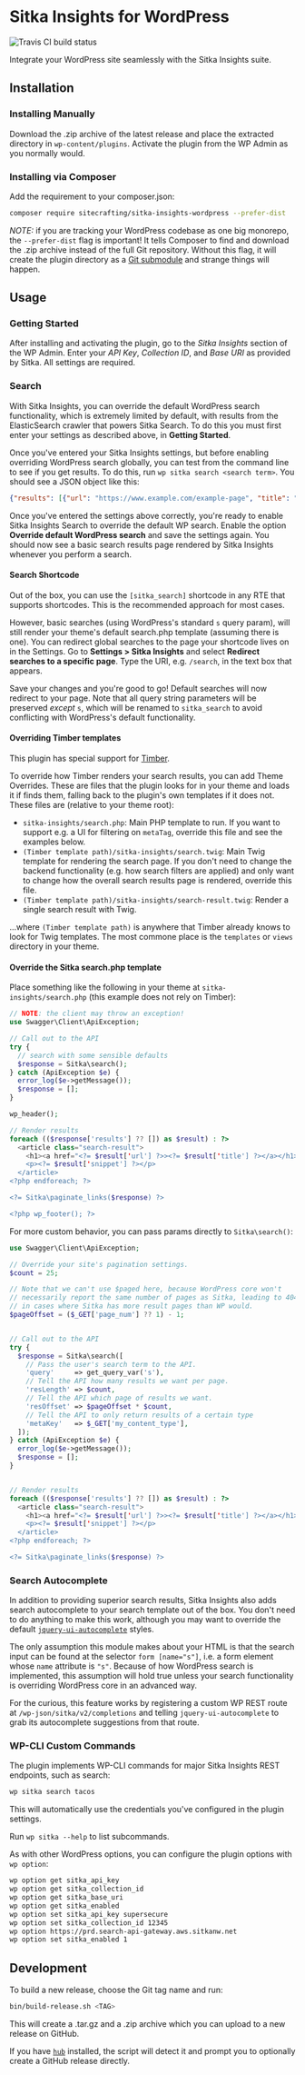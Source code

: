 # Sitka Insights for WordPress

![Travis CI build status](https://api.travis-ci.org/sitecrafting/sitka-insights-wordpress.svg?branch=main)

Integrate your WordPress site seamlessly with the Sitka Insights suite.

## Installation

### Installing Manually

Download the .zip archive of the latest release and place the extracted directory in `wp-content/plugins`. Activate the plugin from the WP Admin as you normally would.

### Installing via Composer

Add the requirement to your composer.json:

```sh
composer require sitecrafting/sitka-insights-wordpress --prefer-dist
```

*NOTE:* if you are tracking your WordPress codebase as one big monorepo, the `--prefer-dist` flag is important! It tells Composer to find and download the .zip archive instead of the full Git repository. Without this flag, it will create the plugin directory as a [Git submodule](https://git-scm.com/book/en/v2/Git-Tools-Submodules) and strange things will happen.

## Usage

### Getting Started

After installing and activating the plugin, go to the *Sitka Insights* section of the WP Admin. Enter your *API Key*, *Collection ID*, and *Base URI* as provided by Sitka. All settings are required.

### Search

With Sitka Insights, you can override the default WordPress search functionality, which is extremely limited by default, with results from the ElasticSearch crawler that powers Sitka Search. To do this you must first enter your settings as described above, in **Getting Started**.

Once you've entered your Sitka Insights settings, but before enabling overriding WordPress search globally, you can test from the command line to see if you get results. To do this, run `wp sitka search <search term>`. You should see a JSON object like this:

```json
{"results": [{"url": "https://www.example.com/example-page", "title": "Example Page", "snippet": "Some content"}, ...]}
```

Once you've entered the settings above correctly, you're ready to enable Sitka Insights Search to override the default WP search. Enable the option **Override default WordPress search** and save the settings again. You should now see a basic search results page rendered by Sitka Insights whenever you perform a search.

#### Search Shortcode

Out of the box, you can use the `[sitka_search]` shortcode in any RTE that supports shortcodes. This is the recommended approach for most cases.

However, basic searches (using WordPress's standard `s` query param), will still render your theme's default search.php template (assuming there is one). You can redirect global searches to the page your shortcode lives on in the Settings. Go to **Settings > Sitka Insights** and select **Redirect searches to a specific page**. Type the URI, e.g. `/search`, in the text box that appears.

Save your changes and you're good to go! Default searches will now redirect to your page. Note that all query string parameters will be preserved *except* `s`, which will be renamed to `sitka_search` to avoid conflicting with WordPress's default functionality.

#### Overriding Timber templates

This plugin has special support for [Timber](https://www.upstatement.com/timber/).

To override how Timber renders your search results, you can add Theme Overrides. These are files that the plugin looks for in your theme and loads it if finds them, falling back to the plugin's own templates if it does not. These files are (relative to your theme root):

* `sitka-insights/search.php`: Main PHP template to run. If you want to support e.g. a UI for filtering on `metaTag`, override this file and see the examples below.
* `(Timber template path)/sitka-insights/search.twig`: Main Twig template for rendering the search page. If you don't need to change the backend functionality (e.g. how search filters are applied) and only want to change how the overall search results page is rendered, override this file.
* `(Timber template path)/sitka-insights/search-result.twig`: Render a single search result with Twig.

...where `(Timber template path)` is anywhere that Timber already knows to look for Twig templates. The most commone place is the `templates` or `views` directory in your theme.

#### Override the Sitka search.php template

Place something like the following in your theme at `sitka-insights/search.php` (this example does not rely on Timber):

```php
// NOTE: the client may throw an exception!
use Swagger\Client\ApiException;

// Call out to the API
try {
  // search with some sensible defaults
  $response = Sitka\search();
} catch (ApiException $e) {
  error_log($e->getMessage());
  $response = [];
}

wp_header();

// Render results
foreach (($response['results'] ?? []) as $result) : ?>
  <article class="search-result">
    <h1><a href="<?= $result['url'] ?>><?= $result['title'] ?></a></h1>
    <p><?= $result['snippet'] ?></p>
  </article>
<?php endforeach; ?>

<?= Sitka\paginate_links($response) ?>

<?php wp_footer(); ?>
```

For more custom behavior, you can pass params directly to `Sitka\search()`:

```php
use Swagger\Client\ApiException;

// Override your site's pagination settings.
$count = 25;

// Note that we can't use $paged here, because WordPress core won't
// necessarily report the same number of pages as Sitka, leading to 404s
// in cases where Sitka has more result pages than WP would.
$pageOffset = ($_GET['page_num'] ?? 1) - 1;


// Call out to the API
try {
  $response = Sitka\search([
    // Pass the user's search term to the API.
    'query'     => get_query_var('s'),
    // Tell the API how many results we want per page.
    'resLength' => $count,
    // Tell the API which page of results we want.
    'resOffset' => $pageOffset * $count,
    // Tell the API to only return results of a certain type
    'metaKey'   => $_GET['my_content_type'],
  ]);
} catch (ApiException $e) {
  error_log($e->getMessage());
  $response = [];
}


// Render results
foreach (($response['results'] ?? []) as $result) : ?>
  <article class="search-result">
    <h1><a href="<?= $result['url'] ?>><?= $result['title'] ?></a></h1>
    <p><?= $result['snippet'] ?></p>
  </article>
<?php endforeach; ?>

<?= Sitka\paginate_links($response) ?>
```

### Search Autocomplete

In addition to providing superior search results, Sitka Insights also adds search autocomplete to your search template out of the box. You don't need to do anything to make this work, although you may want to override the default [`jquery-ui-autocomplete`](https://api.jqueryui.com/autocomplete/) styles.

The only assumption this module makes about your HTML is that the search input can be found at the selector `form [name="s"]`, i.e. a form element whose `name` attribute is `"s"`. Because of how WordPress search is implemented, this assumption will hold true unless your search functionality is overriding WordPress core in an advanced way.

For the curious, this feature works by registering a custom WP REST route at `/wp-json/sitka/v2/completions` and telling `jquery-ui-autocomplete` to grab its autocomplete suggestions from that route.

### WP-CLI Custom Commands

The plugin implements WP-CLI commands for major Sitka Insights REST endpoints, such as search:

```bash
wp sitka search tacos
```

This will automatically use the credentials you've configured in the plugin settings.

Run `wp sitka --help` to list subcommands.

As with other WordPress options, you can configure the plugin options with `wp option`:

```bash
wp option get sitka_api_key
wp option get sitka_collection_id
wp option get sitka_base_uri
wp option get sitka_enabled
wp option set sitka_api_key supersecure
wp option set sitka_collection_id 12345
wp option https://prd.search-api-gateway.aws.sitkanw.net
wp option set sitka_enabled 1
```

## Development

To build a new release, choose the Git tag name and run:

```bash
bin/build-release.sh <TAG>
```

This will create a .tar.gz and a .zip archive which you can upload to a new release on GitHub.

If you have [`hub`](https://hub.github.com/) installed, the script will detect it and prompt you to optionally create a GitHub release directly.
